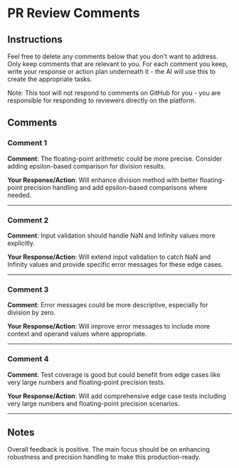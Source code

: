 # PR Review Comments

## Instructions

Feel free to delete any comments below that you don't want to address. Only keep comments that are relevant to you. For each comment you keep, write your response or action plan underneath it - the AI will use this to create the appropriate tasks.

Note: This tool will not respond to comments on GitHub for you - you are responsible for responding to reviewers directly on the platform.

## Comments

### Comment 1

**Comment**: The floating-point arithmetic could be more precise. Consider adding epsilon-based comparison for division results.

**Your Response/Action**: Will enhance division method with better floating-point precision handling and add epsilon-based comparisons where needed.

---

### Comment 2

**Comment**: Input validation should handle NaN and Infinity values more explicitly.

**Your Response/Action**: Will extend input validation to catch NaN and Infinity values and provide specific error messages for these edge cases.

---

### Comment 3

**Comment**: Error messages could be more descriptive, especially for division by zero.

**Your Response/Action**: Will improve error messages to include more context and operand values where appropriate.

---

### Comment 4

**Comment**: Test coverage is good but could benefit from edge cases like very large numbers and floating-point precision tests.

**Your Response/Action**: Will add comprehensive edge case tests including very large numbers and floating-point precision scenarios.

---

## Notes

Overall feedback is positive. The main focus should be on enhancing robustness and precision handling to make this production-ready.
